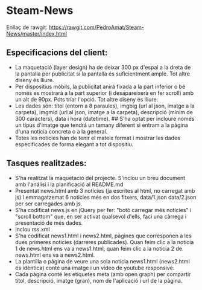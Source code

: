 # Steam-News
Enllaç de rawgit: https://rawgit.com/PedroAmat/Steam-News/master/index.html
## Especificacions del client:

* La maquetació (layer design) ha de deixar 300 px d'espai a la dreta de la pantalla per publicitat si la pantalla és suficientment ample. Tot altre diseny és lliure.
* Per dispositius mòbils, la publicitat anirá fixada a la part inferior o bé només es mostrará a la part superior (i desapareixerà en fer scroll) amb un alt de 90px. Pots triar l'opció. Tot altre diseny és lliure.
* Les dades són: títol (entorn a 8 paraules), imgbig (url al json, imatge a la carpeta), imgmid (url al json, imatge a la carpeta), descripció (mínim de 300 caràcters), data i hora (datetime). ## S'ha optat per incloure només un tipus d'imatge que tendrá un tamany diferent si entram a la pàgina d'una noticia concreta o a la general.
* Totes les notícies han de tenir el mateix format i mostrar les dades especificades de forma elegant a tot dispositiu.
## Tasques realitzades:

* S'ha realitzat la maquetació del projecte. S'inclou un breu document amb l'análisi i la planificació al README.md
* Presentat news.html amb 3 notícies (ja escrites al html, no carregat amb js) i emmagatzemat 6 noticies més en dos fitxers, data/1.json data/2.json per ser carregades amb js.
* S'ha codificat news.js en jQuery per fer: "botó carregar més notícies" i "scroll bottom" que, en ser activat qualsevol d'ells, faci una càrrega i presentació de més dades.
* Inclou rss.xml
* S'ha codificat news1.html i news2.html, pàgines que corresponen a les dues primeres noticies (darreres publicades). Quan feim clic a la notícia 1 de news.html ens va a news1.html, quan feim clic a la notícia 2 de news.html ens va a news2.html.
* La plantilla o pàgina de veure una sola notícia news1.html (news2.html és idèntica) conté una imatge i un vídeo de youtube responsive. 
* Cada pàgina conté les etiquetes meta (amb open graph) per compartir títol, descripció, imatge (gran), nom de l'aplicació i url de la pàgina.
